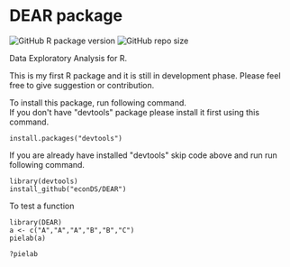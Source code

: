 # DEAR package
![GitHub R package version](https://img.shields.io/github/r-package/v/econDS/DEAR)
![GitHub repo size](https://img.shields.io/github/repo-size/econDS/DEAR)

Data Exploratory Analysis for R.

This is my first R package and it is still in development phase. Please feel free to give suggestion or contribution. 

To install this package, run following command.<br/>
If you don't have "devtools" package please install it first using this command.
```
install.packages("devtools")
```
If you are already have installed "devtools" skip code above and run run following command.
```
library(devtools)
install_github("econDS/DEAR")
```
To test a function
```
library(DEAR)
a <- c("A","A","A","B","B","C")
pielab(a)

?pielab
```
